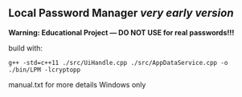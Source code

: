 ## Local Password Manager *very early version*

**Warning: Educational Project — DO NOT USE for real passwords!!!**

build with: 
```
g++ -std=c++11 ./src/UiHandle.cpp ./src/AppDataService.cpp -o ./bin/LPM -lcryptopp
```

manual.txt for more details
Windows only
